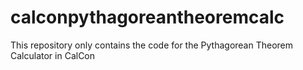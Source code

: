 # calconpythagoreantheoremcalc
This repository only contains the code for the Pythagorean Theorem Calculator in CalCon
